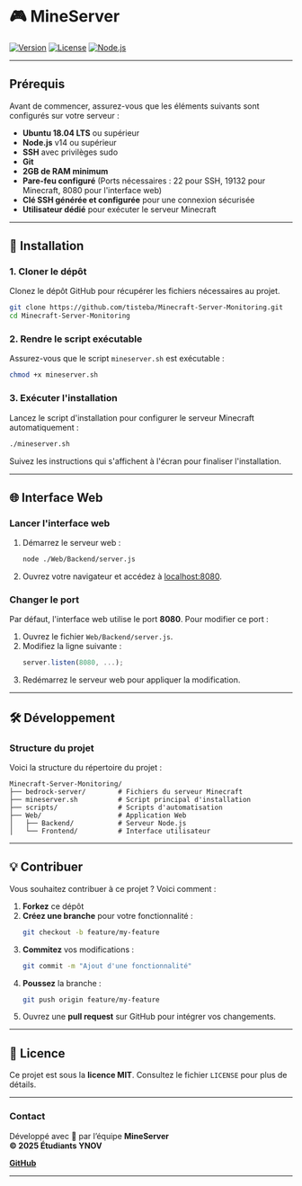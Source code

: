 # 🎮 MineServer

[![Version](https://img.shields.io/badge/version-1.0.0-blue.svg)](https://github.com/tisteba/Minecraft-Server-Monitoring)
[![License](https://img.shields.io/badge/license-MIT-green.svg)](./Wiki/LICENCE.md)
[![Node.js](https://img.shields.io/badge/Node.js-14+-green.svg)](https://nodejs.org/)

---

## Prérequis

Avant de commencer, assurez-vous que les éléments suivants sont configurés sur votre serveur :

- **Ubuntu 18.04 LTS** ou supérieur
- **Node.js** v14 ou supérieur
- **SSH** avec privilèges sudo
- **Git**
- **2GB de RAM minimum**
- **Pare-feu configuré** (Ports nécessaires : 22 pour SSH, 19132 pour Minecraft, 8080 pour l'interface web)
- **Clé SSH générée et configurée** pour une connexion sécurisée
- **Utilisateur dédié** pour exécuter le serveur Minecraft

---

## 🚀 Installation

### 1. Cloner le dépôt
Clonez le dépôt GitHub pour récupérer les fichiers nécessaires au projet.
```bash
git clone https://github.com/tisteba/Minecraft-Server-Monitoring.git
cd Minecraft-Server-Monitoring
```

### 2. Rendre le script exécutable
Assurez-vous que le script `mineserver.sh` est exécutable :
```bash
chmod +x mineserver.sh
```

### 3. Exécuter l'installation
Lancez le script d'installation pour configurer le serveur Minecraft automatiquement :
```bash
./mineserver.sh
```

Suivez les instructions qui s'affichent à l'écran pour finaliser l'installation.

---

## 🌐 Interface Web

### Lancer l'interface web
1. Démarrez le serveur web :
   ```bash
   node ./Web/Backend/server.js
   ```

2. Ouvrez votre navigateur et accédez à [localhost:8080](http://localhost:8080).

### Changer le port
Par défaut, l'interface web utilise le port **8080**. Pour modifier ce port :
1. Ouvrez le fichier `Web/Backend/server.js`.
2. Modifiez la ligne suivante :
   ```javascript
   server.listen(8080, ...);
   ```
3. Redémarrez le serveur web pour appliquer la modification.

---

## 🛠️ Développement

### Structure du projet
Voici la structure du répertoire du projet :
```
Minecraft-Server-Monitoring/
├── bedrock-server/        # Fichiers du serveur Minecraft
├── mineserver.sh          # Script principal d'installation
├── scripts/               # Scripts d'automatisation
├── Web/                   # Application Web
│   ├── Backend/           # Serveur Node.js
│   └── Frontend/          # Interface utilisateur
```

---

## 💡 Contribuer

Vous souhaitez contribuer à ce projet ? Voici comment :

1. **Forkez** ce dépôt
2. **Créez une branche** pour votre fonctionnalité :
   ```bash
   git checkout -b feature/my-feature
   ```
3. **Commitez** vos modifications :
   ```bash
   git commit -m "Ajout d'une fonctionnalité"
   ```
4. **Poussez** la branche :
   ```bash
   git push origin feature/my-feature
   ```
5. Ouvrez une **pull request** sur GitHub pour intégrer vos changements.

---

## 📜 Licence

Ce projet est sous la **licence MIT**. Consultez le fichier `LICENSE` pour plus de détails.

---

### Contact

Développé avec 💖 par l’équipe **MineServer**  
**© 2025 Étudiants YNOV**

[**GitHub**](https://github.com/tisteba/Minecraft-Server-Monitoring)

--- 